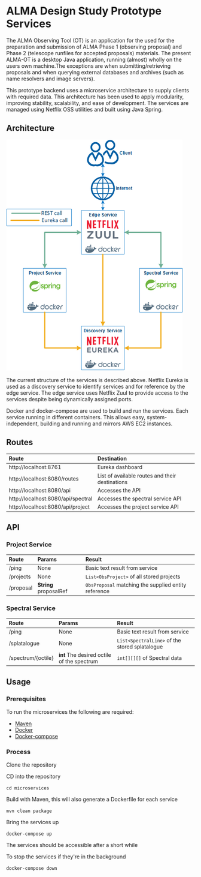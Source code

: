 # ALMA Design Study Prototype Services
The ALMA Observing Tool (OT) is an application for the used for the preparation and submission of ALMA Phase 1 (observing proposal) and Phase 2 (telescope runfiles for accepted proposals) materials. The present ALMA-OT is a desktop Java application, running (almost) wholly on the users own machine.The exceptions are when submitting/retrieving proposals and when querying external databases and archives (such as name resolvers and image servers).

This prototype backend uses a microservice architecture to supply clients with required data. This architecture has 
been used to apply modularity, improving stability, scalability, and ease of development. The services are managed using 
Netflix OSS utilities and built using Java Spring.
## Architecture
![Architecture Diagram](architecture-structure.png)

The current structure of the services is described above. Netflix Eureka is used as a discovery service to identify 
services and for reference by the edge service. The edge service uses Netflix Zuul to provide access to the services 
despite being dynamically assigned ports.

Docker and docker-compose are used to build and run the services. Each service running in different containers. This 
allows easy, system-independent, building and running and mirrors AWS EC2 instances.

## Routes
Route                              | Destination
:----------------------------------|:-----------------------------------------------
http://localhost:8761              | Eureka dashboard
http://localhost:8080/routes       | List of available routes and their destinations
http://localhost:8080/api          | Accesses the API
http://localhost:8080/api/spectral | Accesses the spectral service API
http://localhost:8080/api/project  | Accesses the project service API

## API
### Project Service
Route     | Params                 | Result
:---------|:-----------------------|:----------------------------------------------------
/ping     | None                   | Basic text result from service
/projects | None                   | `List<ObsProject>` of all stored projects
/proposal | **String** proposalRef | `ObsProposal` matching the supplied entity reference

### Spectral Service
 Route             | Params                                     | Result
:------------------|:-------------------------------------------|:---------------------------------------------
/ping              | None                                       | Basic text result from service
/splatalogue       | None                                       |`List<SpectralLine>` of the stored splatalogue
/spectrum/{octile} | **int** The desired octile of the spectrum | `int[][][]` of Spectral data

## Usage
### Prerequisites
To run the microservices the following are required:
- [Maven](https://maven.apache.org/)
- [Docker](https://www.docker.com/)
- [Docker-compose](https://docs.docker.com/compose/)

### Process
Clone the repository

CD into the repository
```
cd microservices
```
Build with Maven, this will also generate a Dockerfile for each service
```
mvn clean package
```
Bring the services up
```docker
docker-compose up 
```
The services should be accessible after a short while

To stop the services if they're in the background
```docker
docker-compose down
```

